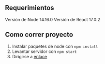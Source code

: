 ## Requerimientos

Versión de Node 14.16.0
Versión de React 17.0.2

## Como correr proyecto

1) Instalar paquetes de node con `npm install`
2) Levantar servidor con `npm start`
2) Dirigirse a [enlace](http://localhost:3000/)
